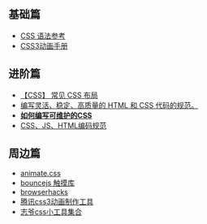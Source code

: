 ## 基础篇
- [CSS 语法参考](http://tympanus.net/codrops/css_reference)      
- [CSS3动画手册](http://isux.tencent.com/css3/index.html)      

## 进阶篇

- [【CSS】 常见 CSS 布局](http://cherryblog.site/common-CSS-layout.html#more)
- [编写灵活、稳定、高质量的 HTML 和 CSS 代码的规范。](http://codeguide.bootcss.com/)
- [**如何编写可维护的CSS**](https://github.com/chadluo/CSS-Guidelines/blob/master/README.md)  
- [CSS、JS、HTML编码规范](https://guide.aotu.io/docs/css/code.html)

## 周边篇  
- [animate.css](https://daneden.github.io/animate.css)    
- [bouncejs 触摸库](http://bouncejs.com)  
- [browserhacks](http://browserhacks.com) 
- [腾讯css3动画制作工具](http://isux.tencent.com/css3/tools.html)
- [志爷css小工具集合](https://linxz.github.io/tianyizone)  
